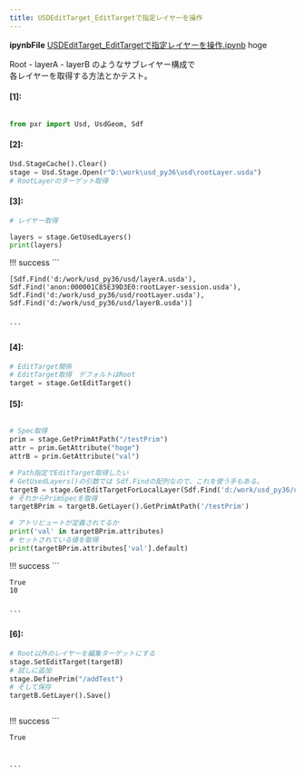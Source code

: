 ```yaml
---
title: USDEditTarget_EditTargetで指定レイヤーを操作
---
```

**ipynbFile** [USDEditTarget_EditTargetで指定レイヤーを操作.ipynb](https://github.com/fereria/reincarnation_tech/blob/master/notebooks/USD/USDEditTarget_EditTargetで指定レイヤーを操作.ipynb)
hoge

Root - layerA - layerB のようなサブレイヤー構成で  
各レイヤーを取得する方法とかテスト。


#### [1]:


```python

from pxr import Usd, UsdGeom, Sdf

```


#### [2]:


```python
Usd.StageCache().Clear()
stage = Usd.Stage.Open(r"D:\work\usd_py36\usd\rootLayer.usda")
# RootLayerのターゲット取得

```


#### [3]:


```python
# レイヤー取得

layers = stage.GetUsedLayers()
print(layers)

```

!!! success
    ```

    [Sdf.Find('d:/work/usd_py36/usd/layerA.usda'), Sdf.Find('anon:000001C85E39D3E0:rootLayer-session.usda'), Sdf.Find('d:/work/usd_py36/usd/rootLayer.usda'), Sdf.Find('d:/work/usd_py36/usd/layerB.usda')]
    

    ```


#### [4]:


```python
# EditTarget関係
# EditTarget取得　デフォルトはRoot
target = stage.GetEditTarget()

```


#### [5]:


```python

# Spec取得
prim = stage.GetPrimAtPath("/testPrim")
attr = prim.GetAttribute("hoge")
attrB = prim.GetAttribute("val")

# Path指定でEditTarget取得したい
# GetUsedLayers()の引数では Sdf.Findの配列なので、これを使う手もある。
targetB = stage.GetEditTargetForLocalLayer(Sdf.Find('d:/work/usd_py36/usd/layerB.usda'))
# それからPrimSpecを取得
targetBPrim = targetB.GetLayer().GetPrimAtPath('/testPrim')

# アトリビュートが定義されてるか
print('val' in targetBPrim.attributes)
# セットされている値を取得
print(targetBPrim.attributes['val'].default)

```

!!! success
    ```

    True
    10
    

    ```


#### [6]:


```python
# Root以外のレイヤーを編集ターゲットにする
stage.SetEditTarget(targetB)
# 試しに追加
stage.DefinePrim("/addTest")
# そして保存
targetB.GetLayer().Save()



```

!!! success
    ```




    True



    ```